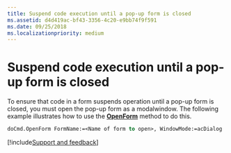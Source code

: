 ```yaml
---
title: Suspend code execution until a pop-up form is closed
ms.assetid: d4d419ac-bf43-3356-4c20-e9bb74f9f591
ms.date: 09/25/2018
ms.localizationpriority: medium
---
```



# Suspend code execution until a pop-up form is closed

To ensure that code in a form suspends operation until a pop-up form is closed, you must open the pop-up form as a modalwindow. The following example illustrates how to use the **[OpenForm](../../../api/Access.DoCmd.OpenForm.md)** method to do this.


```vb
doCmd.OpenForm FormName:=<Name of form to open>, WindowMode:=acDialog
```

[!include[Support and feedback](~/includes/feedback-boilerplate.md)]
